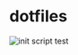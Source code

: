 # dotfiles
![init script test](https://github.com/puppuccino/dotfiles/workflows/{init%20script%20test}/badge.svg)

